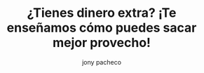 ---
layout: ../../layouts/PostLayout.astro
pubDate: "2023-09-21"
title: "¿Tienes dinero extra? ¡Te enseñamos cómo puedes sacar mejor provecho!"
author: "jony pacheco"
image:
src: "https://ankasafi.pe/wp-content/uploads/2023/09/Tienes-dinero-extra.jpg"
alt: "imagen"
type: "Articulo"
content: "La educación financiera es una herramienta valiosa con la que puedes empezar a tomar el control de tus finanzas personales"
subtitle1: "Prioriza y reduce el costo financiero pagando tus deudas"
content1: "Cuando se trata de deudas, es fundamental entender que el costo financiero puede ser alto, depende qué tipo de financiamiento has adquirido, generalmente los créditos de consumo son muy costosos pueden llegar a costar tasas promedio de hasta 35% anual. Por lo cual es recomendable comenzar a pagar estas deudas primero y evitar sobrecostos financieros que finalmente son evitables y te permitirán dejar de perder dinero que lo podrías aprovechar para otros fines. Una vez que hayas liquidado la deuda más cara, puedes empezar a dirigir los recursos adicionales hacia la siguiente deuda más costosa y continúa así hasta que todas las deudas que hayas tomado estén pagadas."
subtitle2: "Evita el ciclo de endeudamiento e identifica los gastos recurrentes"
content2: "¿Sabes cuáles son tus gastos recurrentes? ¿Los tienes identificados? Tener un control de tus gastos recurrentes es esencial para evitar endeudarte fuera de control nuevamente. Una manera ideal para conocerlos es construir un presupuesto detallado que incluya todos tus gastos mensuales. En el cuadro de abajo te brindamos un ejemplo."
srcImg: "https://ankasafi.pe/wp-content/uploads/2023/09/Infografia-con-conceptos-economicos.jpeg.jpg"
contentImg: ""
subtitle3: "Prioriza y reduce el costo financiero pagando tus deudas"
content3: "Cuando se trata de deudas, es fundamental entender que el costo financiero puede ser alto, depende qué tipo de financiamiento has adquirido, generalmente los créditos de consumo son muy costosos pueden llegar a costar tasas promedio de hasta 35% anual. Por lo cual es recomendable comenzar a pagar estas deudas primero y evitar sobrecostos financieros que finalmente son evitables y te permitirán dejar de perder dinero que lo podrías aprovechar para otros fines. Una vez que hayas liquidado la deuda más cara, puedes empezar a dirigir los recursos adicionales hacia la siguiente deuda más costosa y continúa así hasta que todas las deudas que hayas tomado estén pagadas."
ulistA: ""
ali1: ""
ali2: ""
ali3: ""
ali4: ""
ali5: ""
ali6: ""
ali7: ""
outListA: ""
subtitle4: "Evita el ciclo de endeudamiento e identifica los gastos recurrentes"
content4: "¿Sabes cuáles son tus gastos recurrentes? ¿Los tienes identificados? Tener un control de tus gastos recurrentes es esencial para evitar endeudarte fuera de control nuevamente. Una manera ideal para conocerlos es construir un presupuesto detallado que incluya todos tus gastos mensuales. En el cuadro de abajo te brindamos un ejemplo. Además, ¡debes asegurarte de no gastar más de lo que ganas! Este suele ser un error constante en las personas, y que puede traer muchos dolores de cabeza. Otro factor son las tarjetas de crédito. No está mal tenerlas, pero hay que usarlas de manera inteligente. Evita su uso excesivo, sobre todo para cubrir gastos diarios. Si vas a endeudarte, asegúrate que sea para inversiones o necesidades realmente importantes, no para gastos superfluos."
subtitle5: "Disponibilidad y depósitos a plazo, empieza con el ahorro inteligente"
content5: "El ahorro es el primer paso para construir una base financiera sólida, pero generalmente tenemos el sesgo de que es difícil comenzar a ahorrar si no se tiene un buen ingreso, sin embargo, con planificación es posible lograrlo. Empieza definiendo un objetivo, que puede ser la creación de un fondo de emergencia que cubra entre tres y seis meses de gastos básicos recurrentes que incluyen vivienda, alimentación, transporte y salud. Este fondo te proporcionará seguridad en caso de imprevistos financieros."
subtitle6: "Diversifica tus ahorros y gestiona el riesgo. ¡Atrévete a invertir!"
content6: "as inversiones son una manera efectiva de hacer crecer tu patrimonio con el tiempo. Pero no es solo lanzar tu dinero a un fondo y olvidarte. Seguro ya has escuchado la palabra “diversificación”. Básicamente, es tener una variedad de activos en los que puedes invertir. Hablamos de acciones, bonos y bienes raíces, por mencionar algunos. De esta manera  no estarías poniendo todos tus huevos en una sola canasta, sino en varias."
subtitle7: ""
content7: ""
subtitle8: ""
content8: ""
ulistB: "Por lo cual, para comenzar a invertir tienes que considerar que las inversiones tienen diferentes niveles de riesgo. Te los explicamos rápidamente:"
bli1: "Inversiones de riesgo bajo: se refiere a situaciones con probabilidad mínima de pérdidas importantes. Se encuentra en activos financieros considerados seguros y estables, como bonos gubernamentales o acciones de empresas consolidadas. Los inversores buscan seguridad y aceptan rendimientos más modestos."
bli2: "Inversiones de riesgo medio: Aquí, los inversores pueden optar por activos con un nivel de riesgo intermedio, como acciones en mercados con cierta volatilidad o bonos corporativos con calificaciones crediticias menos sólidas. Se esperan rendimientos más altos que en inversiones de bajo riesgo, pero también existe la posibilidad de pérdidas moderadas en ciertos momentos."
bli3: "Inversiones de riesgo alto: Los inversores consideran activos más riesgosos, como acciones en mercados emergentes, bolsa de valores, Forex, criptomonedas, entre otras de alta volatilidad. A pesar de los rendimientos potenciales atractivos, el riesgo de pérdida es considerablemente mayor. Se requiere disposición para aceptar volatilidad y pérdidas en busca de mayores recompensas.."
bli4: ""
bli5: ""
bli6: ""
bli7: ""
outListB: "Lo ideal es tener una combinación adecuada de estas categorías que te permita ver un rendimiento ponderado de acuerdo a tu perfil de riesgo y así puedas alcanzar tus objetivos financieros sin exponerte a un riesgo que no lo sientas cómodo de gestionar."
subtitle9: "No dejes de gastar en ocio o gustos personales, pero con moderación"
content9: "Seguramente, en algún momento te han dicho: “ahorra y no gastes”. Y puede haber razón en esto. Sin embargo, es importante también disfrutar de la vida y darte algunos gustos de vez en cuando. La clave en esto está en la moderación. Si tienes un presupuesto mensual, puedes incluir ahí tus gastos de ocio y gustos personales. Esto te servirá de guía y evitará que te excedas. Evita los gastos impulsivos o comprar cosas que no necesitas. Al final, esto puede dañar tus esfuerzos de ahorro e inversión.La educación financiera puede ayudarte a tener tranquilidad en el presente y también en el futuro. Te puede guiar a una mejor organización y una vida libre de deudas, y ser más próspero económicamente. Cuando priorizas el pago de deudas, controlas tus gastos, ahorras con inteligencia, diversificas tus inversiones y gastas con moderación, estás en el camino correcto hacia la independencia financiera. No se trata solo de ganar dinero, sino de gestionarlo adecuadamente para asegurar un futuro financiero sólido y disfrutar del presente sin preocupaciones."
subtitle10: ""
content10: ""
subtitle11: ""
content11: ""
subtitle12: ""
content12: ""
ulistC: ""
cli1: ""
cli2: ""
cli3: ""
cli4: ""
cli5: ""
cli6: ""
cli7: ""
outListC: ""
subtitle13: ""
content13: ""
subtitle14: ""
content14: ""
ulistD: ""
dli1: ""
dli2: ""
dli3: ""
dli4: ""
dli5: ""
dli6: ""
dli7: ""
outListD: ""
---